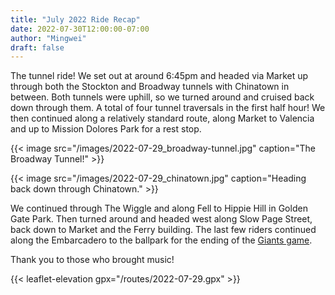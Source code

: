 ```yaml
---
title: "July 2022 Ride Recap"
date: 2022-07-30T12:00:00-07:00
author: "Mingwei"
draft: false
---
```


The tunnel ride! We set out at around 6:45pm and headed via Market up through
both the Stockton and Broadway tunnels with Chinatown in between. Both tunnels
were uphill, so we turned
around and cruised back down through them. A total of four tunnel traversals
in the first half hour! We then continued along a relatively standard route,
along Market to Valencia and up to Mission Dolores Park for a rest stop.

{{< image src="/images/2022-07-29_broadway-tunnel.jpg" caption="The Broadway Tunnel!" >}}

{{< image src="/images/2022-07-29_chinatown.jpg" caption="Heading back down through Chinatown." >}}

We continued through The Wiggle and along Fell to Hippie Hill in Golden Gate
Park. Then turned around and headed west along Slow Page Street, back down to
Market and the Ferry building. The last few riders continued along the
Embarcadero to the ballpark for the ending of the [Giants game](https://www.espn.com/mlb/game/_/gameId/401355713).

Thank you to those who brought music!

{{< leaflet-elevation gpx="/routes/2022-07-29.gpx" >}}

